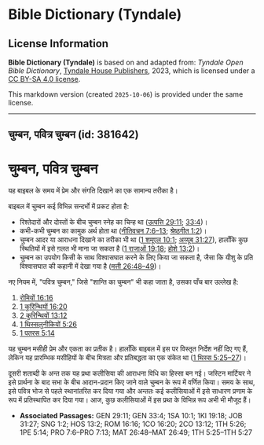 # Bible Dictionary (Tyndale)

## License Information

**Bible Dictionary (Tyndale)** is based on and adapted from: _Tyndale Open Bible Dictionary_, [Tyndale House Publishers](https://tyndaleopenresources.com/), 2023, which is licensed under a [CC BY-SA 4.0 license](https://creativecommons.org/licenses/by-sa/4.0/legalcode.en).

This markdown version (created `2025-10-06`) is provided under the same license.



--------------------------------

## चुम्बन, पवित्र चुम्बन (id: 381642)

चुम्बन, पवित्र चुम्बन
=====================

यह बाइबल के समय में प्रेम और संगति दिखाने का एक सामान्य तरीका है।

बाइबल में चुम्बन कई विभिन्न सन्दर्भो में प्रकट होता है:

* रिश्तेदारों और दोस्तों के बीच चुम्बन स्नेह का चिन्ह था ([उत्पत्ति 29:11](https://ref.ly/Gen29:11); [33:4](https://ref.ly/Gen33:4))।
* कभी\-कभी चुम्बन का कामुक अर्थ होता था ([नीतिवचन 7:6–13](https://ref.ly/Prov7:6-Prov7:13); [श्रेष्ठगीत 1:2](https://ref.ly/Song1:2))।
* चुम्बन आदर या आराधना दिखाने का तरीका भी था ([1 शमूएल 10:1](https://ref.ly/1Sam10:1); [अय्यूब 31:27](https://ref.ly/Job31:27)), हालाँकि कुछ स्थितियों में इसे ग़लत भी माना जा सकता है ([1 राजाओं 19:18](https://ref.ly/1Kgs19:18); [होशे 13:2](https://ref.ly/Hos13:2))।
* चुम्बन का उपयोग किसी के साथ विश्वासघात करने के लिए किया जा सकता है, जैसा कि यीशु के प्रति विश्वासघात की कहानी में देखा गया है ([मत्ती 26:48–49](https://ref.ly/Matt26:48-Matt26:49))।

नए नियम में, "पवित्र चुम्बन," जिसे "शान्ति का चुम्बन" भी कहा जाता है, उसका पाँच बार उल्लेख है:

1. [रोमियों 16:16](https://ref.ly/Rom16:16)
2. [1 कुरिन्थियों 16:20](https://ref.ly/1Cor16:20)
3. [2 कुरिन्थियों 13:12](https://ref.ly/2Cor13:12)
4. [1 थिस्सलुनीकियों 5:26](https://ref.ly/1Thess5:26)
5. [1 पतरस 5:14](https://ref.ly/1Pet5:14)

यह चुम्बन मसीही प्रेम और एकता का प्रतीक है। हालाँकि बाइबल में इस पर विस्तृत निर्देश नहीं दिए गए हैं, लेकिन यह प्रारम्भिक मसीहियों के बीच मित्रता और प्रतिबद्धता का एक संकेत था ([1 थिस्स 5:25–27](https://ref.ly/1Thess5:25-1Thess5:27))।

दूसरी शताब्दी के अन्त तक यह प्रथा कलीसिया की आराधना विधि का हिस्सा बन गई। जस्टिन मार्टियर ने इसे प्रार्थना के बाद सभा के बीच आदान\-प्रदान किए जाने वाले चुम्बन के रूप में वर्णित किया। समय के साथ, इसे पवित्र भोज से पहले स्थानांतरित कर दिया गया और अन्ततः कई कलीसियाओं में इसे साधारण प्रणाम के रूप में प्रतिस्थापित कर दिया गया। आज, कुछ कलीसियाओं में इस प्रथा के विभिन्न रूप अभी भी मौजूद हैं।

* **Associated Passages:** GEN 29:11; GEN 33:4; 1SA 10:1; 1KI 19:18; JOB 31:27; SNG 1:2; HOS 13:2; ROM 16:16; 1CO 16:20; 2CO 13:12; 1TH 5:26; 1PE 5:14; PRO 7:6–PRO 7:13; MAT 26:48–MAT 26:49; 1TH 5:25–1TH 5:27


